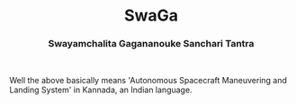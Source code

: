 <h1 align="center">SwaGa</h1>

<h3 align="center">Swayamchalita Gagananouke Sanchari Tantra</h3>

<br>

<p>Well the above basically means 'Autonomous Spacecraft Maneuvering and Landing System' in Kannada, an Indian language.</p>

<br>
